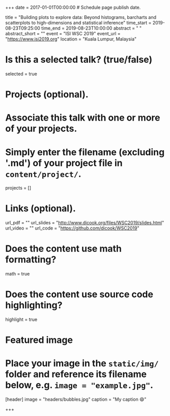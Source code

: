 +++
date = 2017-01-01T00:00:00  # Schedule page publish date.

title = "Building plots to explore data: Beyond histograms, barcharts and scatterplots to high-dimensions and statistical inference"
time_start = 2019-08-23T09:25:00
time_end = 2019-08-23T10:00:00
abstract = " "
abstract_short = ""
event = "ISI WSC 2019"
event_url = "https://www.isi2019.org"
location = "Kuala Lumpur, Malaysia"

# Is this a selected talk? (true/false)
selected = true

# Projects (optional).
#   Associate this talk with one or more of your projects.
#   Simply enter the filename (excluding '.md') of your project file in `content/project/`.
projects = []

# Links (optional).
url_pdf = ""
url_slides = "http://www.dicook.org/files/WSC2019/slides.html"
url_video = ""
url_code = "https://github.com/dicook/WSC2019"

# Does the content use math formatting?
math = true

# Does the content use source code highlighting?
highlight = true

# Featured image
# Place your image in the `static/img/` folder and reference its filename below, e.g. `image = "example.jpg"`.
[header]
image = "headers/bubbles.jpg"
caption = "My caption :smile:"

+++

